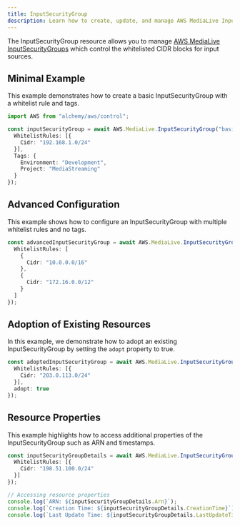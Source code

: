 ```yaml
---
title: InputSecurityGroup
description: Learn how to create, update, and manage AWS MediaLive InputSecurityGroups using Alchemy Cloud Control.
---
```


The InputSecurityGroup resource allows you to manage [AWS MediaLive InputSecurityGroups](https://docs.aws.amazon.com/medialive/latest/userguide/) which control the whitelisted CIDR blocks for input sources.

## Minimal Example

This example demonstrates how to create a basic InputSecurityGroup with a whitelist rule and tags.

```ts
import AWS from "alchemy/aws/control";

const inputSecurityGroup = await AWS.MediaLive.InputSecurityGroup("basicInputSecurityGroup", {
  WhitelistRules: [{
    Cidr: "192.168.1.0/24"
  }],
  Tags: {
    Environment: "Development",
    Project: "MediaStreaming"
  }
});
```

## Advanced Configuration

This example shows how to configure an InputSecurityGroup with multiple whitelist rules and no tags.

```ts
const advancedInputSecurityGroup = await AWS.MediaLive.InputSecurityGroup("advancedInputSecurityGroup", {
  WhitelistRules: [
    {
      Cidr: "10.0.0.0/16"
    },
    {
      Cidr: "172.16.0.0/12"
    }
  ]
});
```

## Adoption of Existing Resources

In this example, we demonstrate how to adopt an existing InputSecurityGroup by setting the `adopt` property to true.

```ts
const adoptedInputSecurityGroup = await AWS.MediaLive.InputSecurityGroup("adoptedInputSecurityGroup", {
  WhitelistRules: [{
    Cidr: "203.0.113.0/24"
  }],
  adopt: true
});
```

## Resource Properties

This example highlights how to access additional properties of the InputSecurityGroup such as ARN and timestamps.

```ts
const inputSecurityGroupDetails = await AWS.MediaLive.InputSecurityGroup("inputSecurityGroupDetails", {
  WhitelistRules: [{
    Cidr: "198.51.100.0/24"
  }]
});

// Accessing resource properties
console.log(`ARN: ${inputSecurityGroupDetails.Arn}`);
console.log(`Creation Time: ${inputSecurityGroupDetails.CreationTime}`);
console.log(`Last Update Time: ${inputSecurityGroupDetails.LastUpdateTime}`);
```